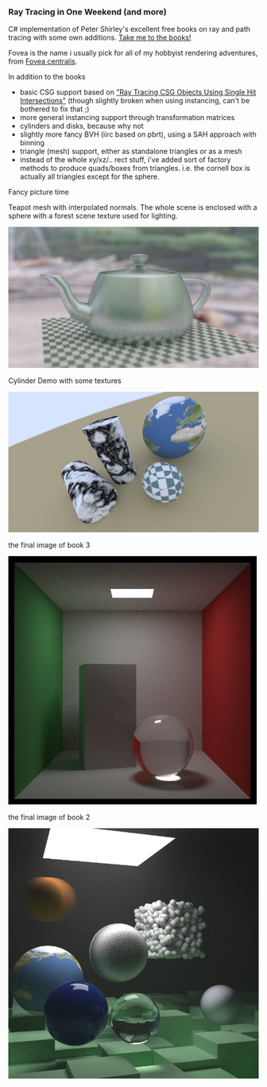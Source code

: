 ### Ray Tracing in One Weekend (and more)

C# implementation of Peter Shirley's excellent free books on ray and path tracing
with some own additions. [Take me to the books!](https://raytracing.github.io/)

Fovea is the name i usually pick for all of my hobbyist rendering adventures, from
[Fovea centralis](https://en.wikipedia.org/wiki/Fovea_centralis).

In addition to the books

- basic CSG support based on
["Ray Tracing CSG Objects Using Single Hit Intersections"](http://xrt.wdfiles.com/local--files/doc%3Acsg/CSG.pdf)
  (though slightly broken when using instancing, can't be bothered to fix that ;)
- more general instancing support through transformation matrices
- cylinders and disks, because why not
- slightly more fancy BVH (iirc based on pbrt), using a SAH approach with binning
- triangle (mesh) support, either as standalone triangles or as a mesh
- instead of the whole xy/xz/.. rect stuff, i've added sort of factory methods to produce
quads/boxes from triangles. i.e. the cornell box is actually all triangles except for the sphere.

Fancy picture time

Teapot mesh with interpolated normals. The whole scene is enclosed with a sphere with a forest
scene texture used for lighting. 

![mesh_forest](https://github.com/siloimwald/Fovea/blob/main/Results/mesh_forest.png)

Cylinder Demo with some textures

![cylinders](https://github.com/siloimwald/Fovea/blob/main/Results/cylinders.png)

the final image of book 3

![book3 result](https://github.com/siloimwald/Fovea/blob/main/Results/book3_final_1500spp.png)

the final image of book 2

![book2 result](https://github.com/siloimwald/Fovea/blob/main/Results/book2_final_10k.png)



